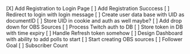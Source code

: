 [X] Add Registration to Login Page
	[ ] Add Registration Succcess
	[ ] Redirect to login with login message
	[ ] Create user data base with UID as documentID
	[ ] Store UID in cookie and auth as well maybe?
[ ] Add drop down for OBS Sources
[ ] Process Twitch auth to DB
	[ ] Store token in DB with time expiry
	[ ] Handle Refresh token somehow
[ ] Design Dashboard with ability to add polls to start
[ ] Start creating OBS sources
[ ] Follower Goal
[ ] Subscriber Count
